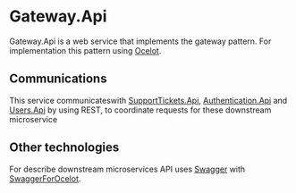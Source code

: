 # Gateway.Api

Gateway.Api is a web service that implements the gateway pattern. For implementation this pattern
using [Ocelot](https://github.com/ThreeMammals/Ocelot).

## Communications

This service communicateswith [SupportTickets.Api](../SupportTickets.Api/README.md), [Authentication.Api](../Authentication.Api/README.md)
and [Users.Api](../Users.Api/README.md) by using REST, to coordinate requests for these downstream microservice

## Other technologies

For describe downstream microservices API
uses [Swagger](https://github.com/domaindrivendev/Swashbuckle.AspNetCore)
with [SwaggerForOcelot](https://github.com/Burgyn/MMLib.SwaggerForOcelot).

